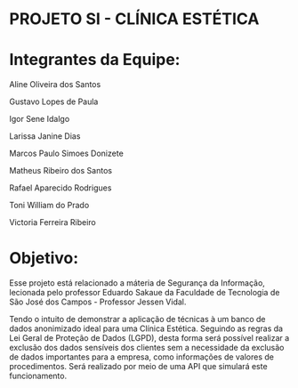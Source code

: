 # PROJETO SI - CLÍNICA ESTÉTICA


# Integrantes da Equipe:
Aline Oliveira dos Santos 

Gustavo Lopes de Paula

Igor Sene Idalgo

Larissa Janine Dias

Marcos Paulo Simoes Donizete

Matheus Ribeiro dos Santos

Rafael Aparecido Rodrigues

Toni William do Prado

Victoria Ferreira Ribeiro


# Objetivo:

Esse projeto está relacionado a máteria de Segurança da Informação, lecionada pelo professor Eduardo Sakaue da Faculdade de Tecnologia de São José dos Campos - Professor Jessen Vidal. 

Tendo o intuito de demonstrar a aplicação de técnicas à um banco de dados anonimizado ideal para uma Clínica Estética.
Seguindo as regras da Lei Geral de Proteção de Dados (LGPD), desta forma será possível realizar a exclusão dos dados sensíveis dos clientes sem a necessidade da exclusão de dados importantes para a empresa, como informações de valores de procedimentos. Será realizado por meio de uma API que simulará este funcionamento.
